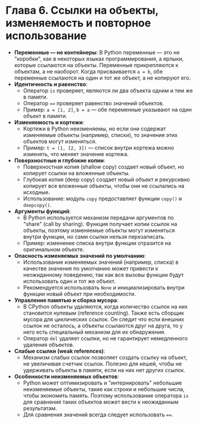 # Глава 6. Ссылки на объекты, изменяемость и повторное использование

- **Переменные — не контейнеры**: В Python переменные — это не "коробки", как в некоторых языках программирования, а ярлыки, которые ссылаются на объекты. Переменные прикрепляются к объектам, а не наоборот. Когда присваивается `a = b`, обе переменные ссылаются на один и тот же объект, а не копируют его.
- **Идентичность и равенство**:
    - Оператор `is` проверяет, являются ли два объекта одним и тем же в памяти.
    - Оператор `==` проверяет равенство значений объектов.
    - Пример: `a = [1, 2]`, `b = a` — обе переменные указывают на один объект в памяти.
- **Изменяемость и кортежи**:
    - Кортежи в Python неизменяемы, но если они содержат изменяемые объекты (например, списки), то значения этих объектов могут изменяться.
    - Пример: `t = (1, [2, 3])` — список внутри кортежа можно изменять, что меняет значение кортежа.
- **Поверхностные и глубокие копии**:
    - Поверхностная копия (shallow copy) создает новый объект, но копирует ссылки на вложенные объекты.
    - Глубокая копия (deep copy) создает новый объект и рекурсивно копирует все вложенные объекты, чтобы они не ссылались на исходные.
    - Использование: модуль `copy` предоставляет функции `copy()` и `deepcopy()`.
- **Аргументы функций**:
    - В Python используется механизм передачи аргументов по "share" (call by sharing). Функция получает копии ссылок на объекты, поэтому изменяемые объекты могут изменяться внутри функции, но сами ссылки нельзя перезаписать.
    - Пример: изменение списка внутри функции отразится на оригинальном объекте.
- **Опасность изменяемых значений по умолчанию**:
    - Использование изменяемых значений (например, списка) в качестве значения по умолчанию может привести к неожиданному поведению, так как все вызовы функции будут использовать один и тот же объект.
    - Рекомендуется использовать `None` и инициализировать внутри функции новый объект при необходимости.
- **Управление памятью и сборка мусора**:
    - В CPython объекты удаляются, когда количество ссылок на них становится нулевым (reference counting). Также есть сборщик мусора для циклических ссылок. Он следит что если внешних ссылок не осталось, а объекты ссылаются друг на друга, то у него есть специальный механизм для их обнаружения.
    - Оператор `del` удаляет ссылки, но не гарантирует немедленного удаления объектов.
- **Слабые ссылки (weak references)**:
    - Механизм слабых ссылок позволяет создать ссылку на объект, не увеличивая счетчик ссылок. Полезно для кешей, чтобы не удерживать объекты в памяти, если на них нет других ссылок.
- **Особенности неизменяемых объектов**:
    - Python может оптимизировать и "интернировать" небольшие неизменяемые объекты, такие как строки и небольшие числа, чтобы экономить память. Поэтому использование оператора `is` для сравнения таких объектов может вести к неожиданным результатам.
    - Для сравнения значений всегда следует использовать `==`.